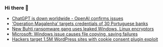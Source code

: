 ### Hi there 👋

<!--START_SECTION:feed-->
* [ChatGPT is down worldwide - OpenAI confirms issues](https://www.bleepingcomputer.com/news/technology/chatgpt-is-down-worldwide-openai-confirms-issues/)
* [‘Operation Magalenha’ targets credentials of 30 Portuguese banks](https://www.bleepingcomputer.com/news/security/operation-magalenha-targets-credentials-of-30-portuguese-banks/)
* [New Buhti ransomware gang uses leaked Windows, Linux encryptors](https://www.bleepingcomputer.com/news/security/new-buhti-ransomware-gang-uses-leaked-windows-linux-encryptors/)
* [Microsoft: Windows issue causes file copying, saving failures](https://www.bleepingcomputer.com/news/microsoft/microsoft-windows-issue-causes-file-copying-saving-failures/)
* [Hackers target 1.5M WordPress sites with cookie consent plugin exploit](https://www.bleepingcomputer.com/news/security/hackers-target-15m-wordpress-sites-with-cookie-consent-plugin-exploit/)
<!--END_SECTION:feed-->

<!--
**frankenk/frankenk** is a ✨ _special_ ✨ repository because its `README.md` (this file) appears on your GitHub profile.

Here are some ideas to get you started:

- 🔭 I’m currently working on ...
- 🌱 I’m currently learning ...
- 👯 I’m looking to collaborate on ...
- 🤔 I’m looking for help with ...
- 💬 Ask me about ...
- 📫 How to reach me: ...
- 😄 Pronouns: ...
- ⚡ Fun fact: ...
-->



